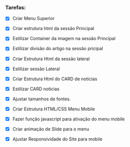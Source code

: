 


### Tarefas:

- [X] Criar Menu Superior
- [X] Criar estrutura html da sessão Principal
- [X] Estilizar Container da imagem na sessão Principal
- [X] Estilizar divisão do artigo na sessão pricipal
- [X] Criar Estrutura Html da sessão lateral
- [X] Estilizar sessão Lateral

- [X] Criar Estrutura Html do CARD de noticias
- [X] Estilizar CARD noticias

- [X] Ajustar tamanhos de fontes.
- [X] Criar Estrutura HTML/CSS Menu Mobile
- [X] Fazer função javascript para ativação do menu mobile
- [X] Criar animação de Slide para o menu
- [X] Ajustar Responsividade do Site para mobile



<!--
  Home
  New
  Popular
  Trending
  Categories

  The Bright Future of Web 3.0?

  We dive into the next evolution of the web that claims to put the power of the platforms back into the hands of the people. 
  But is it really fulfilling its promise?

  Read more

  New 

  Hydrogen VS Electric Cars
  Will hydrogen-fueled cars ever catch up to EVs?

  The Downsides of AI Artistry
  What are the possible adverse effects of on-demand AI image generation?

  Is VC Funding Drying Up?
  Private funding by VC firms is down 50% YOY. We take a look at what that means.

  01
  Reviving Retro PCs
  What happens when old PCs are given modern upgrades?

  02
  Top 10 Laptops of 2022
  Our best picks for various needs and budgets.

  03
  The Growth of Gaming
  How the pandemic has sparked fresh opportunities.
  -->